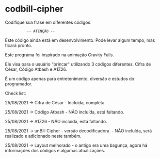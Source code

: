 # codbill-cipher
Codifique sua frase em diferentes códigos.

              -- ATENÇÃO --
Este código ainda está em desenvolvimento.
Pode levar algum tempo, mas ficará pronto.

Este programa foi inspirado na animação Gravity Falls.

Ele visa para o usuário "brincar" utilizando 3 códigos diferentes.
Cifra de César, Código Atbash e A1Z26.

É um código apenas para entretenimento, diversão e estudos do programador.

Check list:


25/08/2021 → Cifra de César - Incluída, completa.

25/08/2021 → Código Atbash - NÃO incluída, está faltando.

25/08/2021 → A1Z26 - NÃO incluída, está faltando.

25/08/2021 → unBill Cipher - versão decodificadora. - NÃO incluída, será realizado e adicionado neste também.

25/08/2021 → Layout melhorado - o antigo era uma bagunça, agora há informações dos códigos e algumas atualizações.
